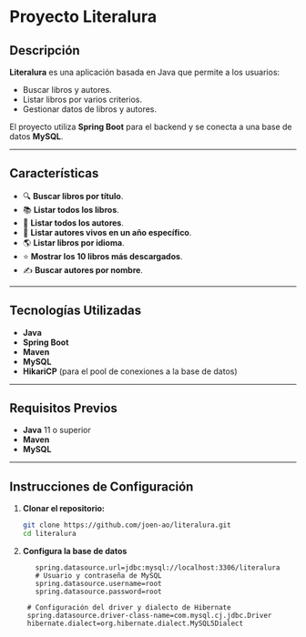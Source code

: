 # Proyecto Literalura

## Descripción  
**Literalura** es una aplicación basada en Java que permite a los usuarios:  
- Buscar libros y autores.  
- Listar libros por varios criterios.  
- Gestionar datos de libros y autores.  

El proyecto utiliza **Spring Boot** para el backend y se conecta a una base de datos **MySQL**.  

---

## Características  
- 🔍 **Buscar libros por título**.  
- 📚 **Listar todos los libros**.  
- 👤 **Listar todos los autores**.  
- 📅 **Listar autores vivos en un año específico**.  
- 🌎 **Listar libros por idioma**.  
- ⭐ **Mostrar los 10 libros más descargados**.  
- ✍️ **Buscar autores por nombre**.  

---

## Tecnologías Utilizadas  
- **Java**  
- **Spring Boot**  
- **Maven**  
- **MySQL**  
- **HikariCP** (para el pool de conexiones a la base de datos)  

---

## Requisitos Previos  
- **Java** 11 o superior  
- **Maven**  
- **MySQL**  

---

## Instrucciones de Configuración  

1. **Clonar el repositorio:**  
   ```bash
   git clone https://github.com/joen-ao/literalura.git
   cd literalura

2. **Configura la base de datos**
   ``` URL de conexión a la base de datos
      spring.datasource.url=jdbc:mysql://localhost:3306/literalura
      # Usuario y contraseña de MySQL
      spring.datasource.username=root
      spring.datasource.password=root
    
    # Configuración del driver y dialecto de Hibernate
    spring.datasource.driver-class-name=com.mysql.cj.jdbc.Driver
    hibernate.dialect=org.hibernate.dialect.MySQL5Dialect

